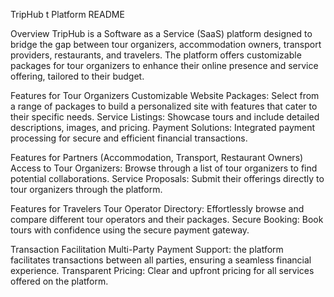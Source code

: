 TripHub t Platform README

Overview
TripHub is a Software as a Service (SaaS) platform designed to bridge the gap between tour organizers, accommodation owners, transport providers, restaurants, and travelers. The platform offers customizable packages for tour organizers to enhance their online presence and service offering, tailored to their budget.

Features for Tour Organizers
Customizable Website Packages: Select from a range of packages to build a personalized site with features that cater to their specific needs.
Service Listings: Showcase  tours and include detailed descriptions, images, and pricing.
Payment Solutions: Integrated payment processing for secure and efficient financial transactions.

Features for Partners (Accommodation, Transport, Restaurant Owners)
Access to Tour Organizers: Browse through a list of tour organizers to find potential collaborations.
Service Proposals: Submit their offerings directly to tour organizers through the platform.

Features for Travelers
Tour Operator Directory: Effortlessly browse and compare different tour operators and their packages.
Secure Booking: Book tours with confidence using the secure payment gateway.

Transaction Facilitation
Multi-Party Payment Support: the platform facilitates transactions between all parties, ensuring a seamless financial experience.
Transparent Pricing: Clear and upfront pricing for all services offered on the platform.


